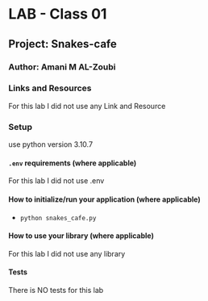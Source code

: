 # LAB - Class 01

## Project: Snakes-cafe 

### Author: Amani M AL-Zoubi

### Links and Resources
For this lab I did not use any Link and Resource

### Setup
use python version 3.10.7

#### `.env` requirements (where applicable)
For this lab I did not use .env 

#### How to initialize/run your application (where applicable)

- `python snakes_cafe.py`

#### How to use your library (where applicable)
For this lab I did not use any library

#### Tests
There is NO tests for this lab 